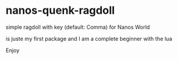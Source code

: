 # nanos-quenk-ragdoll
simple ragdoll with key (default: Comma) for Nanos World


is juste my first package and I am a complete beginner with the lua

Enjoy 
